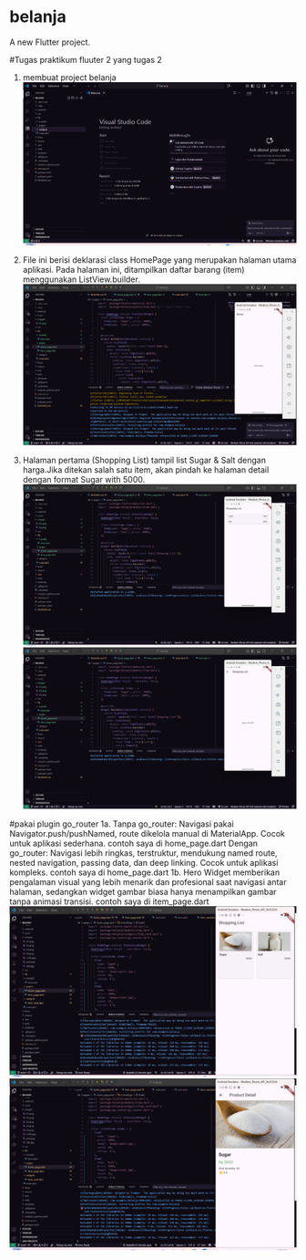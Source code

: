 # belanja

A new Flutter project.

#Tugas praktikum fluuter 2 yang tugas 2

1. membuat project belanja
![screnshoot new project](images/01.png)

2. File ini berisi deklarasi class HomePage yang merupakan halaman utama aplikasi.
Pada halaman ini, ditampilkan daftar barang (item) menggunakan ListView.builder.
![screnshoot new project](images/02.png)

3. Halaman pertama (Shopping List) tampil list Sugar & Salt dengan harga.Jika ditekan salah satu item, akan pindah ke halaman detail dengan format Sugar with 5000.
![screnshoot new project](images/03.png)
![screnshoot new project](images/04.png)

#pakai plugin go_router
1a. Tanpa go_router: Navigasi pakai Navigator.push/pushNamed, route dikelola manual di MaterialApp. Cocok untuk aplikasi sederhana. contoh saya di home_page.dart
Dengan go_router: Navigasi lebih ringkas, terstruktur, mendukung named route, nested navigation, passing data, dan deep linking. Cocok untuk aplikasi kompleks.
contoh saya di home_page.dart
1b. Hero Widget memberikan pengalaman visual yang lebih menarik dan profesional saat navigasi antar halaman, sedangkan widget gambar biasa hanya menampilkan gambar tanpa animasi transisi.
contoh saya di item_page.dart
![screnshoot new project](images/05.png)
![screnshoot new project](images/06.png)